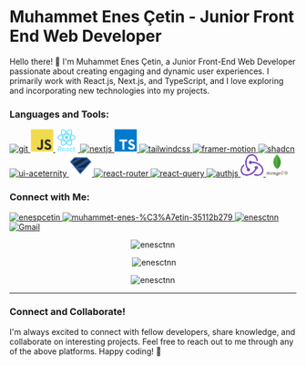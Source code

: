 # Muhammet Enes Çetin - Junior Front End Web Developer

Hello there! 👋 I'm Muhammet Enes Çetin, a Junior Front-End Web Developer passionate about creating engaging and dynamic user experiences. I primarily work with React.js, Next.js, and TypeScript, and I love exploring and incorporating new technologies into my projects. 


### Languages and Tools:
<p align="left" dir="auto" >
  <a href="https://git-scm.com/" rel="nofollow"> 
    <img src="https://camo.githubusercontent.com/fcafa5ebc1f5f789ae7d012a3ecd8fe7bda49516591caf7c37698f764165d880/68747470733a2f2f7777772e766563746f726c6f676f2e7a6f6e652f6c6f676f732f6769742d73636d2f6769742d73636d2d69636f6e2e737667" alt="git" width="40" height="40" data-canonical-src="https://www.vectorlogo.zone/logos/git-scm/git-scm-icon.svg" style="max-width: 100%;"> 
  </a>
  <a href="https://developer.mozilla.org/en-US/docs/Web/JavaScript" target="_blank" rel="noreferrer"> <img src="https://raw.githubusercontent.com/devicons/devicon/master/icons/javascript/javascript-original.svg" alt="javascript" width="40" height="40"/> </a>
  <a href="https://www.reactjs.org" target="_blank" rel="noreferrer">
    <img src="https://raw.githubusercontent.com/devicons/devicon/master/icons/react/react-original-wordmark.svg" alt="react" width="40" height="40"/>
  </a>
  <a href="https://nextjs.org/" target="_blank" rel="noreferrer">
    <img src="https://cdn.worldvectorlogo.com/logos/next-js.svg" alt="nextjs" width="40" height="40"/>
  </a>
  <a href="https://www.typescriptlang.org/" target="_blank" rel="noreferrer">
    <img src="https://raw.githubusercontent.com/devicons/devicon/master/icons/typescript/typescript-original.svg" alt="typescript" width="40" height="40"/>
  </a>
  <a href="https://tailwindcss.com/" target="_blank" rel="noreferrer">
    <img src="https://www.vectorlogo.zone/logos/tailwindcss/tailwindcss-icon.svg" alt="tailwindcss" width="40" height="40"/>
  </a>
  <a href="https://www.framer.com/motion/" target="_blank" rel="noreferrer">
    <img src="https://www.vectorlogo.zone/logos/framer/framer-icon.svg" alt="framer-motion" width="40" height="40"/>
  </a>
  <a href="https://github.com/shadcn" target="_blank" rel="noreferrer">
    <img src="https://avatars.githubusercontent.com/u/124599?v=4" alt="shadcn" width="40" height="40"/>
  </a>
  <a href="https://ui.aceternity.com/" target="_blank" rel="noreferrer">
    <img src="https://ui.aceternity.com/_next/image?url=%2Flogo.png&w=64&q=75" alt="ui-aceternity" width="40" height="40"/>
  </a>
  <a href="https://github.com/colinhacks/zod" target="_blank" rel="noreferrer">
    <img src="https://raw.githubusercontent.com/colinhacks/zod/1748dde6cc48576d6fe230fb43eb2b2bc79b6291/logo.svg" alt="zod" width="40" height="40"/>
  </a>
  <a href="https://reactrouter.com/" target="_blank" rel="noreferrer">
    <img src="https://www.svgrepo.com/show/354262/react-router.svg" alt="react-router" width="40" height="40"/>
  </a>
  <a href="https://react-query.tanstack.com/" target="_blank" rel="noreferrer">
    <img src="https://avatars.githubusercontent.com/u/72518640?s=200&v=4" alt="react-query" width="40" height="40"/>
  </a>
  <a href="https://authjs.dev/" target="_blank" rel="noreferrer">
    <img src="https://avatars.githubusercontent.com/u/67470890?s=48&v=4" alt="authjs" width="40" height="40"/>
  </a>
  <a href="https://redux.js.org" target="_blank" rel="noreferrer">
    <img src="https://raw.githubusercontent.com/devicons/devicon/master/icons/redux/redux-original.svg" alt="redux" width="40" height="40"/>
  </a>
  <a href="https://www.mongodb.com/" rel="nofollow"> <img src="https://raw.githubusercontent.com/devicons/devicon/master/icons/mongodb/mongodb-original-wordmark.svg" alt="mongodb" width="40" height="40" style="max-width: 100%;"> </a>
  <!-- Add more technologies here -->
</p>

### Connect with Me:
<p dir="auto" >
  <a href="https://twitter.com/enespcetin" rel="nofollow">
    <img src="https://raw.githubusercontent.com/rahuldkjain/github-profile-readme-generator/master/src/images/icons/Social/twitter.svg" alt="enespcetin" height="30" width="40" style="max-width: 100%;">
  </a>
  <a href="https://www.linkedin.com/in/muhammet-enes-%C3%A7etin-35112b279/" rel="nofollow">
    <img src="https://raw.githubusercontent.com/rahuldkjain/github-profile-readme-generator/master/src/images/icons/Social/linked-in-alt.svg" alt="muhammet-enes-%C3%A7etin-35112b279" height="30" width="40" style="max-width: 100%;">
  </a>
  <a href="https://github.com/enesctnn" rel="nofollow">
    <img src="https://raw.githubusercontent.com/rahuldkjain/github-profile-readme-generator/master/src/images/icons/Social/github.svg" alt="enesctnn" height="30" width="40" style="max-width: 100%;">
  </a>
  <a href="mailto:enespcetin@gmail.com" rel="nofollow">
    <img src="https://ssl.gstatic.com/ui/v1/icons/mail/rfr/logo_gmail_lockup_dark_1x_r5.png" alt="Gmail" style="max-width: 100%;">
  </a>
</p>


<p align="center"><img  src="https://github-readme-stats.vercel.app/api/top-langs?username=enesctnn&show_icons=true&locale=en&layout=compact" alt="enesctnn" /></p>

<p align="center">&nbsp;<img src="https://github-readme-stats.vercel.app/api?username=enesctnn&show_icons=true&locale=en" alt="enesctnn" /></p>

<p align="center"><img src="https://github-readme-streak-stats.herokuapp.com/?user=enesctnn&" alt="enesctnn" /></p>

---

### Connect and Collaborate!
I'm always excited to connect with fellow developers, share knowledge, and collaborate on interesting projects. Feel free to reach out to me through any of the above platforms. Happy coding! 🚀
